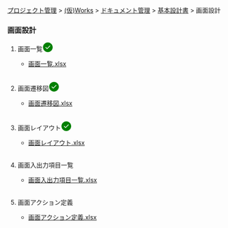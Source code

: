 [プロジェクト管理](../../../../../index.html) > [(仮)Works](../../../../index.html) > [ドキュメント管理](../../../index.html) > [基本設計書](../../index.html) > 画面設計

### 画面設計

1. 画面一覧<svg width="24" height="24" viewBox="0 0 24 24" fill="currentColor" style="display: inline-block;vertical-align: text-bottom;color: green;"><path fill-rule="evenodd" d="M1 12C1 5.925 5.925 1 12 1s11 4.925 11 11-4.925 11-11 11S1 18.075 1 12zm16.28-2.72a.75.75 0 00-1.06-1.06l-5.97 5.97-2.47-2.47a.75.75 0 00-1.06 1.06l3 3a.75.75 0 001.06 0l6.5-6.5z"></path></svg><br>
   * [画面一覧.xlsx](./画面一覧.xlsx)<br><br>

2. 画面遷移図<svg width="24" height="24" viewBox="0 0 24 24" fill="currentColor" style="display: inline-block;vertical-align: text-bottom;color: green;"><path fill-rule="evenodd" d="M1 12C1 5.925 5.925 1 12 1s11 4.925 11 11-4.925 11-11 11S1 18.075 1 12zm16.28-2.72a.75.75 0 00-1.06-1.06l-5.97 5.97-2.47-2.47a.75.75 0 00-1.06 1.06l3 3a.75.75 0 001.06 0l6.5-6.5z"></path></svg><br>
   * [画面遷移図.xlsx](./画面遷移図.xlsx)<br><br>

3. 画面レイアウト<svg width="24" height="24" viewBox="0 0 24 24" fill="currentColor" style="display: inline-block;vertical-align: text-bottom;color: green;"><path fill-rule="evenodd" d="M1 12C1 5.925 5.925 1 12 1s11 4.925 11 11-4.925 11-11 11S1 18.075 1 12zm16.28-2.72a.75.75 0 00-1.06-1.06l-5.97 5.97-2.47-2.47a.75.75 0 00-1.06 1.06l3 3a.75.75 0 001.06 0l6.5-6.5z"></path></svg><br>
   * [画面レイアウト.xlsx](./画面レイアウト.xlsx)<br><br>

4. 画面入出力項目一覧<br>
   * [画面入出力項目一覧.xlsx](./画面入出力項目一覧.xlsx)<br><br>

5. 画面アクション定義<br>
   * [画面アクション定義.xlsx](./画面アクション定義.xlsx)<br><br>
